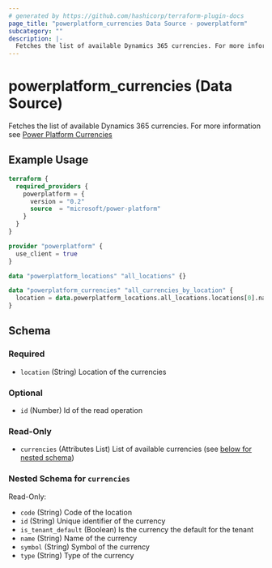 ```yaml
---
# generated by https://github.com/hashicorp/terraform-plugin-docs
page_title: "powerplatform_currencies Data Source - powerplatform"
subcategory: ""
description: |-
  Fetches the list of available Dynamics 365 currencies. For more information see Power Platform Currencies https://learn.microsoft.com/en-us/power-platform/admin/manage-transactions-with-multiple-currencies
---
```


# powerplatform_currencies (Data Source)

Fetches the list of available Dynamics 365 currencies. For more information see [Power Platform Currencies](https://learn.microsoft.com/en-us/power-platform/admin/manage-transactions-with-multiple-currencies)

## Example Usage

```terraform
terraform {
  required_providers {
    powerplatform = {
      version = "0.2"
      source  = "microsoft/power-platform"
    }
  }
}

provider "powerplatform" {
  use_client = true
}

data "powerplatform_locations" "all_locations" {}

data "powerplatform_currencies" "all_currencies_by_location" {
  location = data.powerplatform_locations.all_locations.locations[0].name
}
```

<!-- schema generated by tfplugindocs -->
## Schema

### Required

- `location` (String) Location of the currencies

### Optional

- `id` (Number) Id of the read operation

### Read-Only

- `currencies` (Attributes List) List of available currencies (see [below for nested schema](#nestedatt--currencies))

<a id="nestedatt--currencies"></a>
### Nested Schema for `currencies`

Read-Only:

- `code` (String) Code of the location
- `id` (String) Unique identifier of the currency
- `is_tenant_default` (Boolean) Is the currency the default for the tenant
- `name` (String) Name of the currency
- `symbol` (String) Symbol of the currency
- `type` (String) Type of the currency
